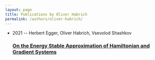 ```yaml
---
layout: page
title: Publications by Oliver Habrich
permalink: /authors/oliver-habrich/
---
```


<ul class="post-list">
<li><span class='post-meta'>2021 -- Herbert Egger, Oliver Habrich, Vsevolod Shashkov</span><h3><a class='post-link' href='../../on-the-energy-stable-approximation-of-hamiltonian-and-gradient-systems'>On the Energy Stable Approximation of Hamiltonian and Gradient Systems</a></h3></li>

</ul>
